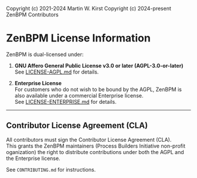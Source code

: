Copyright (c) 2021-2024 Martin W. Kirst
Copyright (c) 2024-present ZenBPM Contributors

# ZenBPM License Information

ZenBPM is dual-licensed under:

1. **GNU Affero General Public License v3.0 or later (AGPL-3.0-or-later)**  
   See [LICENSE-AGPL.md](LICENSE-AGPL.md) for details.

2. **Enterprise License**  
   For customers who do not wish to be bound by the AGPL, ZenBPM is also available under a commercial Enterprise license.  
   See [LICENSE-ENTERPRISE.md](LICENSE-ENTERPRISE.md) for details.

---

## Contributor License Agreement (CLA)

All contributors must sign the Contributor License Agreement (CLA).  
This grants the ZenBPM maintainers (Process Builders Initiative non-profit oganization) the right to distribute contributions under both the AGPL and the Enterprise license.

See `CONTRIBUTING.md` for instructions.
